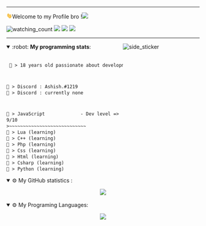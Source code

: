 ---  
<img src="https://raw.githubusercontent.com/ABSphreak/ABSphreak/master/gifs/Hi.gif" width="15px">Welcome to my Profile bro !<img src="https://media.giphy.com/media/3ohs4BSacFKI7A717y/giphy.gif" width="15px">
<p align="left"> 
<img src="https://komarev.com/ghpvc/?username=HAPPY7131&color=brightgreen" alt="watching_count">
<img src="https://img.shields.io/badge/Age-18-blue" />
<img src="https://img.shields.io/badge/Languages-Hindi%20%26%20English-brightgreen" />
<img src="https://img.shields.io/badge/Lives-India-success" />

-----  
<img align="right" width=200px height=200px alt="side_sticker" src="https://media.giphy.com/media/TEnXkcsHrP4YedChhA/giphy.gif" />

<details open> 
 <summary>:robot: <b>My programming stats</b>: </summary>
<br>

<!--START_SECTION:waka-->
```diff
 💬 > 18 years old passionate about development.
```
#
```
🤝 > Discord : Ashish.#1219
📌 > Discord : currently none
```
#
```
🌟 > JavaScript             - Dev level => 9/10
>~~~~~~~~~~~~~~~~~~~~~~~~~~~~
🔸 > Lua (learning)
🔸 > C++ (learning)
🔸 > Php (learning)
🔸 > Css (learning)
🔸 > Html (learning)
🔸 > Csharp (learning)
🔸 > Python (learning)
```
</details>

<details open>
<summary>⚙️ My GitHub statistics :</summary> 
<p align="center">
<a href="https://github.com/HAPPY7131">
  <img height="180em" src="https://github-readme-stats-eight-theta.vercel.app/api?username=HAPPY7131&show_icons=true&theme=algolia&include_all_commits=true&count_private=true"/>
</a>
</p>
</details>
 
<details open>
<summary>⚙️ My Programing Languages:</summary>
 <p align="center"> 
<a href="https://github.com/HAPPY7131">
  <img height="180em" src="https://github-readme-stats-eight-theta.vercel.app/api/top-langs/?username=HAPPY7131&layout=compact&langs_count=8&theme=algolia"/>
</a>
</p>
 </details>
